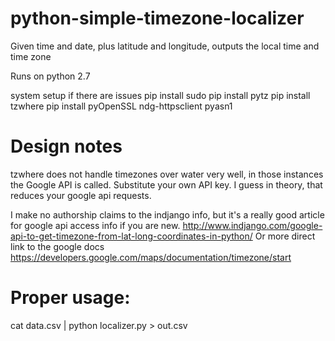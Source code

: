# python-simple-timezone-localizer
Given time and date, plus latitude and longitude, outputs the local time and time zone

Runs on python 2.7

system setup if there are issues
pip install sudo pip install pytz
pip install tzwhere
pip install pyOpenSSL ndg-httpsclient pyasn1

# Design notes

tzwhere does not handle timezones over water very well, in those instances the Google API is called. Substitute your own API key. I guess in theory, that reduces your google api requests.

I make no authorship claims to the indjango info, but it's a really good article for google api access info if you are new.
http://www.indjango.com/google-api-to-get-timezone-from-lat-long-coordinates-in-python/
Or more direct link to the google docs
https://developers.google.com/maps/documentation/timezone/start

# Proper usage:
cat data.csv | python localizer.py > out.csv
